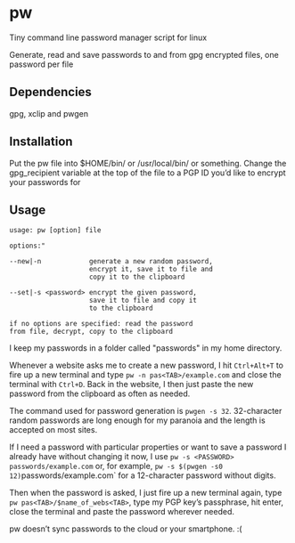 # pw
Tiny command line password manager script for linux

Generate, read and save passwords to and from gpg encrypted files, one password per file

## Dependencies
gpg, xclip and pwgen

## Installation
Put the pw file into $HOME/bin/ or /usr/local/bin/ or something. Change the gpg_recipient variable at the top of the file to a PGP ID you’d like to encrypt your passwords for

## Usage
```
usage: pw [option] file

options:"

--new|-n            generate a new random password,
                    encrypt it, save it to file and
                    copy it to the clipboard

--set|-s <password> encrypt the given password,
                    save it to file and copy it
                    to the clipboard

if no options are specified: read the password
from file, decrypt, copy to the clipboard
```

I keep my passwords in a folder called "passwords" in my home directory.

Whenever a website asks me to create a new password, I hit `Ctrl+Alt+T` to fire up a new terminal and type `pw -n pas<TAB>/example.com` and close the terminal with `Ctrl+D`. Back in the website, I then just paste the new password from the clipboard as often as needed.

The command used for password generation is `pwgen -s 32`. 32-character random passwords are long enough for my paranoia and the length is accepted on most sites.

If I need a password with particular properties or want to save a password I already have without changing it now, I use `pw -s <PASSWORD> passwords/example.com` or, for example, `pw -s $(pwgen -s0 12)`passwords/example.com` for a 12-character password without digits.

Then when the password is asked, I just fire up a new terminal again, type `pw pas<TAB>/$name_of_webs<TAB>`, type my PGP key’s passphrase, hit enter, close the terminal and paste the password wherever needed.

pw doesn’t sync passwords to the cloud or your smartphone. :(

